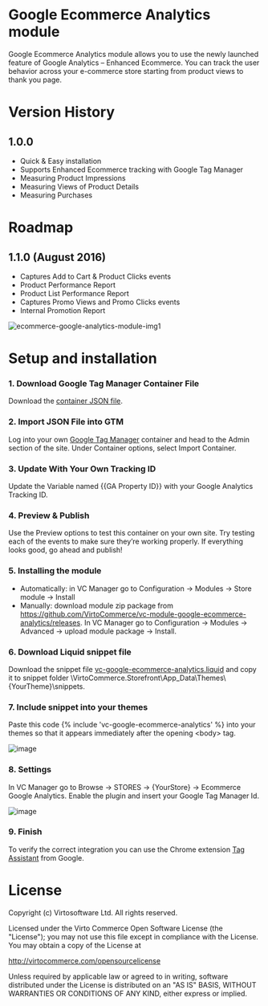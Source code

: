 # Google Ecommerce Analytics module
Google Ecommerce Analytics module allows you to use the newly launched feature of Google Analytics – Enhanced Ecommerce. You can track the user behavior across your e-commerce store starting from product views to thank you page.

# Version History
## 1.0.0 
* Quick & Easy installation
* Supports Enhanced Ecommerce tracking with Google Tag Manager
* Measuring Product Impressions
* Measuring Views of Product Details
* Measuring Purchases

# Roadmap
## 1.1.0 (August 2016)
* Captures Add to Cart & Product Clicks events
* Product Performance Report
* Product List Performance Report
* Captures Promo Views and Promo Clicks events
* Internal Promotion Report

![ecommerce-google-analytics-module-img1](https://cloud.githubusercontent.com/assets/7644848/17057938/bfd5cd42-501d-11e6-9a8a-9b50051d9178.PNG)

# Setup and installation

### 1. Download Google Tag Manager Container File
Download the <a href="https://github.com/VirtoCommerce/vc-module-google-ecommerce-analytics/raw/master/VirtoCommerce.GoogleEcommerceAnalyticsModule.Web/Content/gtm-virtocommerce_v1.json">container JSON file</a>.

### 2. Import JSON File into GTM
Log into your own <a href="http://www.google.com/tagmanager/">Google Tag Manager</a> container and head to the Admin section of the site. Under Container options, select Import Container.

### 3. Update With Your Own Tracking ID
Update the Variable named {{GA Property ID}} with your Google Analytics Tracking ID.

### 4. Preview & Publish
Use the Preview options to test this container on your own site. Try testing each of the events to make sure they’re working properly. If everything looks good, go ahead and publish!

### 5. Installing the module
* Automatically: in VC Manager go to Configuration -> Modules -> Store module -> Install
* Manually: download module zip package from https://github.com/VirtoCommerce/vc-module-google-ecommerce-analytics/releases. In VC Manager go to Configuration -> Modules -> Advanced -> upload module package -> Install.

### 6. Download Liquid snippet file
Download the snippet file <a href="https://raw.githubusercontent.com/VirtoCommerce/vc-module-google-ecommerce-analytics/master/VirtoCommerce.Storefront/App_Data/Themes/default/snippets/vc-google-ecommerce-analytics.liquid">vc-google-ecommerce-analytics.liquid</a> and copy it to snippet folder \VirtoCommerce.Storefront\App_Data\Themes\\{YourTheme}\snippets.

### 7. Include snippet into your themes
Paste this code {% include 'vc-google-ecommerce-analytics' %} into your themes so that it appears immediately after the opening \<body\> tag.

![image](https://cloud.githubusercontent.com/assets/7644848/17433536/92749548-5b05-11e6-8762-2a2e194e8e4e.png)

### 8. Settings
In VC Manager go to Browse -> STORES -> {YourStore} -> Ecommerce Google Analytics. Enable the plugin and insert your Google Tag Manager Id.

![image](https://cloud.githubusercontent.com/assets/7644848/17435851/bcf1fa28-5b13-11e6-8d24-8fd3b757051c.png)

### 9. Finish
To verify the correct integration you can use the Chrome extension <a href="https://chrome.google.com/webstore/detail/tag-assistant-by-google/kejbdjndbnbjgmefkgdddjlbokphdefk">Tag Assistant</a> from Google. 

# License
Copyright (c) Virtosoftware Ltd.  All rights reserved.

Licensed under the Virto Commerce Open Software License (the "License"); you
may not use this file except in compliance with the License. You may
obtain a copy of the License at

http://virtocommerce.com/opensourcelicense

Unless required by applicable law or agreed to in writing, software
distributed under the License is distributed on an "AS IS" BASIS,
WITHOUT WARRANTIES OR CONDITIONS OF ANY KIND, either express or
implied.

